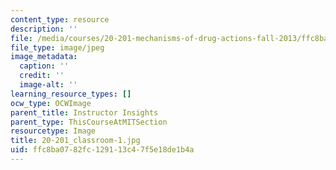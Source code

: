 ```yaml
---
content_type: resource
description: ''
file: /media/courses/20-201-mechanisms-of-drug-actions-fall-2013/ffc8ba0782fc129113c47f5e18de1b4a_20-201_classroom-1.jpg
file_type: image/jpeg
image_metadata:
  caption: ''
  credit: ''
  image-alt: ''
learning_resource_types: []
ocw_type: OCWImage
parent_title: Instructor Insights
parent_type: ThisCourseAtMITSection
resourcetype: Image
title: 20-201_classroom-1.jpg
uid: ffc8ba07-82fc-1291-13c4-7f5e18de1b4a
---
```

